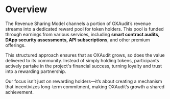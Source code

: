 # Overview

The Revenue Sharing Model channels a portion of OXAudit’s revenue streams into a dedicated reward pool for token holders. This pool is funded through earnings from various services, including **smart contract audits, DApp security assessments, API subscriptions**, and other premium offerings.

This structured approach ensures that as OXAudit grows, so does the value delivered to its community. Instead of simply holding tokens, participants actively partake in the project's financial success, turning loyalty and trust into a rewarding partnership.

Our focus isn’t just on rewarding holders—it’s about creating a mechanism that incentivizes long-term commitment, making OXAudit’s growth a shared achievement.
